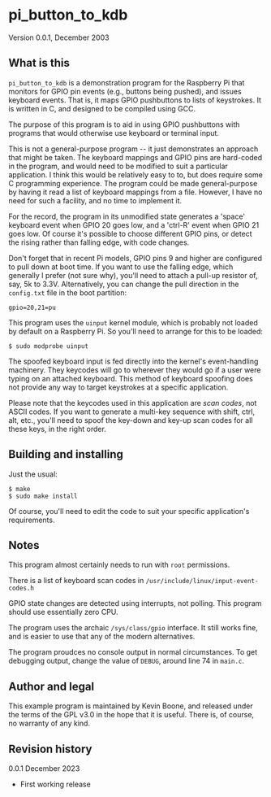 # pi\_button\_to\_kdb

Version 0.0.1, December 2003

## What is this

`pi_button_to_kdb` is a demonstration program for the Raspberry Pi that
monitors for GPIO pin events (e.g., buttons being pushed), and issues keyboard
events. That is, it maps GPIO pushbuttons to lists of keystrokes. 
It is written in C, and designed to be compiled using GCC.

The purpose of this program is to aid in using GPIO pushbuttons with 
programs that would otherwise use keyboard or terminal input.

This is not a general-purpose program -- it just demonstrates an approach that
might be taken. The keyboard mappings and GPIO pins are hard-coded in the
program, and would need to be modified to suit a particular application. I
think this would be relatively easy to to, but does require some C programming
experience. The program could be made general-purpose by having it read a list
of keyboard mappings from a file. However, I have no need for such a facility,
and no time to implement it.

For the record, the program in its unmodified state generates a 'space'
keyboard event when GPIO 20 goes low, and a 'ctrl-R' event when GPIO 21 goes
low. Of course it's possible to choose different GPIO pins, or detect the
rising rather than falling edge, with code changes.

Don't forget that in recent Pi models, GPIO pins 9 and higher are configured to
pull down at boot time. If you want to use the falling edge, which generally I
prefer (not sure why), you'll need to attach a pull-up resistor of, say, 5k to
3.3V. Alternatively, you can change the pull direction in the `config.txt` file
in the boot partition: 

    gpio=20,21=pu

This program uses the <code>uinput</code> kernel module, which is probably
not loaded by default on a Raspberry Pi. So you'll need to arrange
for this to be loaded:

    $ sudo modprobe uinput

The spoofed keyboard input is fed directly into the kernel's event-handling
machinery. They keycodes will go to wherever they would go if a user were
typing on an attached keyboard.  This method of keyboard spoofing does not
provide any way to target keystrokes at a specific application.

Please note that the keycodes used in this application are *scan codes*, not
ASCII codes. If you want to generate a multi-key sequence with shift, ctrl,
alt, etc., you'll need to spoof the key-down and key-up scan codes for all
these keys, in the right order. 

## Building and installing

Just the usual:

    $ make
    $ sudo make install

Of course, you'll need to edit the code to suit your specific application's
requirements.

## Notes

This program almost certainly needs to run with `root` permissions. 

There is a list of keyboard scan codes in
`/usr/include/linux/input-event-codes.h`

GPIO state changes are detected using interrupts, not polling. This program
should use essentially zero CPU.

The program uses the archaic `/sys/class/gpio` interface. It still works fine,
and is easier to use that any of the modern alternatives.

The program proudces no console output in normal circumstances. To get
debugging output, change the value of `DEBUG`, around line 74 in `main.c`.

## Author and legal

This example program is maintained by Kevin Boone, and released under
the terms of the GPL v3.0 in the hope that it is useful. There is, of
course, no warranty of any kind.

## Revision history

0.0.1 December 2023
- First working release


